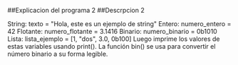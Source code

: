 ##Explicacion del programa 2
##Descrpcion 2

String: texto = "Hola, este es un ejemplo de string"
Entero: numero_entero = 42
Flotante: numero_flotante = 3.1416
Binario: numero_binario = 0b1010
Lista: lista_ejemplo = [1, "dos", 3.0, 0b100]
Luego imprime los valores de estas variables usando print().
La función bin() se usa para convertir el número binario a su forma legible.
